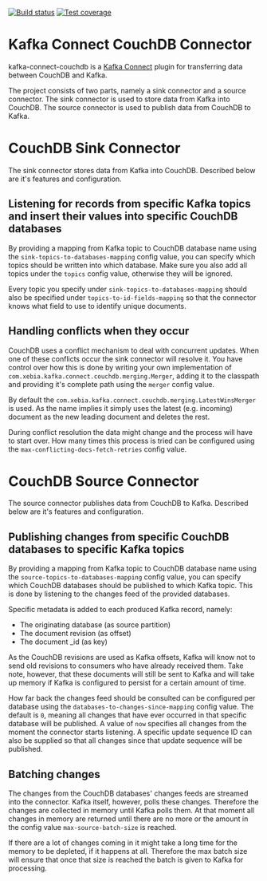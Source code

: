 [![Build status](https://travis-ci.org/xebia/kafka-connect-couchdb.svg?branch=master "Build status")](https://travis-ci.org/xebia/kafka-connect-couchdb)
[![Test coverage](https://codecov.io/gh/xebia/kafka-connect-couchdb/branch/master/graph/badge.svg "Test coverage")](https://codecov.io/gh/xebia/kafka-connect-couchdb)

Kafka Connect CouchDB Connector
===============================
kafka-connect-couchdb is a [Kafka Connect](http://kafka.apache.org/documentation.html#connect)
plugin for transferring data between CouchDB and Kafka.

The project consists of two parts, namely a sink connector and a source connector. The sink connector is used 
to store data from Kafka into CouchDB. The source connector is used to publish data from CouchDB to Kafka. 


# CouchDB Sink Connector

The sink connector stores data from Kafka into CouchDB. Described below are it's features and configuration.


## Listening for records from specific Kafka topics and insert their values into specific CouchDB databases

By providing a mapping from Kafka topic to CouchDB database name using the `sink-topics-to-databases-mapping` 
config value, you can specify which topics should be written into which database. Make sure you also add all 
topics under the `topics` config value, otherwise they will be ignored.

Every topic you specify under `sink-topics-to-databases-mapping` should also be specified under 
`topics-to-id-fields-mapping` so that the connector knows what field to use to identify unique documents.


## Handling conflicts when they occur

CouchDB uses a conflict mechanism to deal with concurrent updates. When one of these conflicts occur the sink 
connector will resolve it. You have control over how this is done by writing your own implementation of 
`com.xebia.kafka.connect.couchdb.merging.Merger`, adding it to the classpath and providing it's complete path 
using the `merger` config value.

By default the `com.xebia.kafka.connect.couchdb.merging.LatestWinsMerger` is used. As the name implies it 
simply uses the latest (e.g. incoming) document as the new leading document and deletes the rest.

During conflict resolution the data might change and the process will have to start over. How many times this 
process is tried can be configured using the `max-conflicting-docs-fetch-retries` config value.


# CouchDB Source Connector

The source connector publishes data from CouchDB to Kafka. Described below are it's features and 
configuration.


## Publishing changes from specific CouchDB databases to specific Kafka topics

By providing a mapping from Kafka topic to CouchDB database name using the 
`source-topics-to-databases-mapping` config value, you can specify which CouchDB databases should be published 
to which Kafka topic. This is done by listening to the changes feed of the provided databases.
 
Specific metadata is added to each produced Kafka record, namely:
- The originating database (as source partition)
- The document revision (as offset)
- The document _id (as key)

As the CouchDB revisions are used as Kafka offsets, Kafka will know not to send old revisions to consumers who 
have already received them. Take note, however, that these documents will still be sent to Kafka and will 
take up memory if Kafka is configured to persist for a certain amount of time.
 
How far back the changes feed should be consulted can be configured per database using the 
`databases-to-changes-since-mapping` config value. The default is `0`, meaning all changes that have ever 
occurred in that specific database will be published. A value of `now` specifies all changes from the moment 
the connector starts listening. A specific update sequence ID can also be supplied so that all changes since 
that update sequence will be published.


## Batching changes

The changes from the CouchDB databases' changes feeds are streamed into the connector. Kafka itself, however,
 polls these changes. Therefore the changes are collected in memory until Kafka polls them. At that moment all 
changes in memory are returned until there are no more or the amount in the config value 
`max-source-batch-size` is reached. 

If there are a lot of changes coming in it might take a long time for the 
memory to be depleted, if it happens at all. Therefore the max batch size will ensure that once that size is 
reached the batch is given to Kafka for processing.
